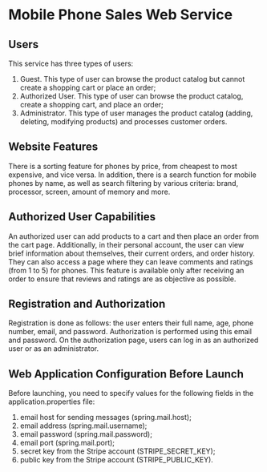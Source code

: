 # Mobile Phone Sales Web Service

## Users

This service has three types of users:
1. Guest. This type of user can browse the product catalog but cannot create a shopping cart or place an order;
2. Authorized User. This type of user can browse the product catalog, create a shopping cart, and place an order;
3. Administrator. This type of user manages the product catalog (adding, deleting, modifying products) and processes customer orders.

## Website Features

There is a sorting feature for phones by price, from cheapest to most expensive, and vice versa. In addition, there is a search function for mobile phones by name, as well as search filtering by various criteria: brand, processor, screen, amount of memory and more.

## Authorized User Capabilities

An authorized user can add products to a cart and then place an order from the cart page. Additionally, in their personal account, the user can view brief information about themselves, their current orders, and order history. They can also access a page where they can leave comments and ratings (from 1 to 5) for phones. This feature is available only after receiving an order to ensure that reviews and ratings are as objective as possible.

## Registration and Authorization

Registration is done as follows: the user enters their full name, age, phone number, email, and password. Authorization is performed using this email and password. On the authorization page, users can log in as an authorized user or as an administrator.

## Web Application Configuration Before Launch

Before launching, you need to specify values for the following fields in the application.properties file:
1. email host for sending messages (spring.mail.host);
2. email address (spring.mail.username);
3. email password (spring.mail.password);
4. email port (spring.mail.port);
5. secret key from the Stripe account (STRIPE_SECRET_KEY);
6. public key from the Stripe account (STRIPE_PUBLIC_KEY).
